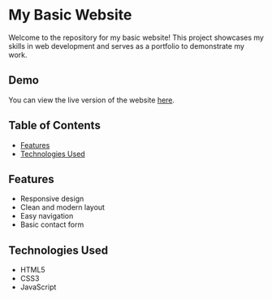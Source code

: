# My Basic Website

Welcome to the repository for my basic website! This project showcases my skills in web development and serves as a portfolio to demonstrate my work.

## Demo

You can view the live version of the website [here](https://pushkarniraula.com.np).

## Table of Contents

- [Features](#features)
- [Technologies Used](#technologies-used)

## Features

- Responsive design
- Clean and modern layout
- Easy navigation
- Basic contact form

## Technologies Used

- HTML5
- CSS3
- JavaScript
